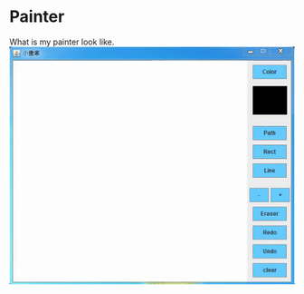 # Painter
What is my painter look like.
![alt tag](https://github.com/friend047/Painter/blob/master/painter.gif)
